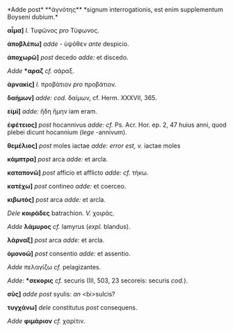 <div type="section" xml:id="corr-IV"><pb n="VII.712" facs="7.712.jpg"></pb>
*Adde post* **ἀγνότης** *signum interrogationis, est enim supplementum
Boyseni dubium.*

**αἷμα]** *l.* Τυφῶνος *pro* Τύφωνος.

**ἀποβλέπω]** *adde* - ὑψόθεν *ante* despicio.

**ἀποχωρῶ]** *post* decedo *adde:* et discedo.

*Adde* **\*αραζ** *cf.* σάραξ.

**ἀρνακίς]** *l.* προβάτιον *pro* προβάτιον.

**δαήμων]** *adde: cod.* δαίμων, cf. Herm. XXXVII, 365.

**εἰμί]** *adde:* ἤδη ἤμην iam eram.

**ἐφέτειος]** *post* hocannivus *adde: cf.* Ps. Acr. Hor. ep. 2, 47
huius anni, quod plebei dicunt hocannium (*lege* -annivum).

**θεμέλιος]** *post* moles iactae *adde: error est, v.* iactae moles

**κάμπτρα]** *post* arca *adde:* et arcla.

**καταπονῶ]** *post* afficio et afflicto *adde: cf.* τήκω.

**κατέχω]** *post* contineo *adde:* et coerceo.

**κιβωτός]** *post* arca *adde:* et arcla.

*Dele* **κοιράδες** batrachion. *V.* χοιράς.

*Adde* **λάμυρος** *cf.* lamyrus (*expl.* blandus).

**λάρναξ]** *post* arca *adde:* et arcla.

**ὁμονοῶ]** *post* consentio *adde:* et assentio.

*Adde* πελαγίζω *cf.* pelagizantes.

*Adde:* **\*σεκορις** *cf.* securis (III, 503, 23 secoreis: securis
*cod.*).

**σῦς]** *adde post* syulis: *an* \<bi\>sulcis?

**τυγχάνω]** *dele* constitutus *post* consequens.

*Adde* **φιμάριον** *cf.* χαρίτιν.
</div>
